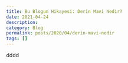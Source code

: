```yaml
---
title: Bu Blogun Hikayesi: Derin Mavi Nedir?
date: 2021-04-24
description: 
category: Blog
permalink: posts/2020/04/derin-mavi-nedir
tags: []
---
```



dddd
